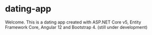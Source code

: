 # dating-app

Welcome. This is a dating app created with ASP.NET Core v5, Entity Framework Core, Angular 12 and Bootstrap 4. (still under development)

